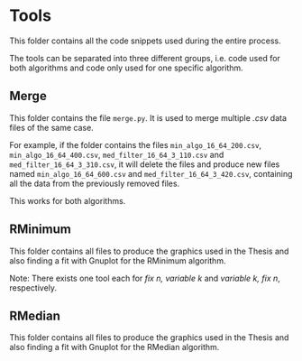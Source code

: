 # Tools
This folder contains all the code snippets used during the entire process.

The tools can be separated into three different groups, i.e. code used for both algorithms and code only used for one specific algorithm.

## Merge
This folder contains the file `merge.py`. It is used to merge multiple *.csv* data files of the same case.

For example, if the folder contains the files
`min_algo_16_64_200.csv`, `min_algo_16_64_400.csv`, `med_filter_16_64_3_110.csv` and `med_filter_16_64_3_310.csv`,
it will delete the files and produce new files named
`min_algo_16_64_600.csv` and `med_filter_16_64_3_420.csv`,
containing all the data from the previously removed files.

This works for both algorithms.

## RMinimum
This folder contains all files to produce the graphics used in the Thesis and also finding a fit with Gnuplot for the RMinimum algorithm.

Note: There exists one tool each for *fix n, variable k* and *variable k, fix n*, respectively.

## RMedian
This folder contains all files to produce the graphics used in the Thesis and also finding a fit with Gnuplot for the RMedian algorithm.
